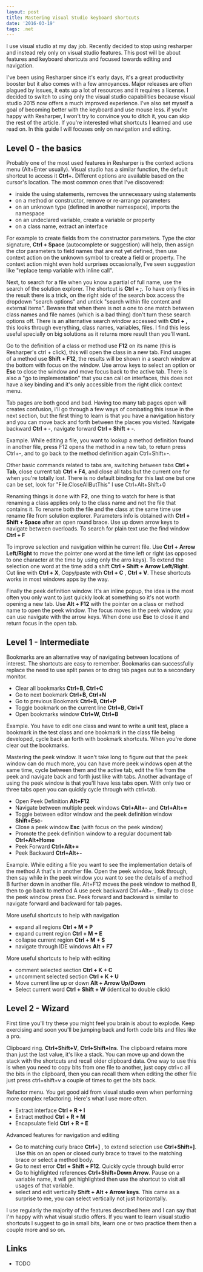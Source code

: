 ```yaml
---
layout: post
title: Mastering Visual Studio keyboard shortcuts
date: '2016-03-19'
tags: .net
---
```


I use visual studio at my day job. Recently decided to stop using resharper and instead rely only on visual studio features. This post will be about features and keyboard shortcuts and focused towards editing and navigation.

I've been using Resharper since it's early days, it's a great productivity booster but it also comes with a few annoyances. Major releases are often plagued by issues, it eats up a lot of resources and it requires a license. I decided to switch to using only the visual studio capabilities because visual studio 2015 now offers a much improved experience. I've also set myself a goal of becoming better with the keyboard and use mouse less. if you're happy with Resharper, I won't try to convince you to ditch it, you can skip the rest of the article. If you're interested what shortcuts I learned and use read on. In this guide I will focuses only on navigation and editing.  

## Level 0 - the basics

Probably one of the most used features in Resharper is the context actions menu (Alt+Enter usually). Visual studio has a similar function, the default shortcut to access it  **Ctrl+.** Different options are available based on the cursor's location. The most common ones that I've discovered:

 - inside the using statements, removes the unnecessary using statements
 - on a method or constructor, remove or re-arrange parameters
 - on an unknown type (defined in another namespace), imports the namespace
 - on an undeclared variable, create a variable or property
 - on a class name, extract an interface

For example to create fields from the constructor parameters. Type the ctor signature, **Ctrl + Space** (autocomplete or suggestion) will help, then assign the ctor parameters to field names that are not yet defined, then use context action on the unknown symbol to create a field or property. The context action might even hold surprises occasionally, I've seen suggestion like "replace temp variable with inline call".


Next, to search for a file when you know a partial of full name, use the search of the solution explorer. The shortcut is **Ctrl + ;**. To have only files in the result there is a trick, on the right side of the search box access the dropdown "search options" and untick "search within file content and external items". Beware that when there is not a one to one match between class names and file names (which is a bad thing) don't turn these search options off. There is an alternative search window accessed with **Ctrl + ,**  this looks through everything, class names, variables, files. I find this less useful specially on big solutions as it returns more result than you'll want.  


Go to the definition of a class or method use **F12** on its name (this is Resharper's ctrl + click), this will open the class in a new tab.
Find usages of a method use **Shift + F12**, the results will be shown in a search window at the bottom with focus on the window. Use arrow keys to select an option or **Esc** to close the window and move focus back to the active tab.  There is also a "go to implementation" that you can call on interfaces, this does not have a key binding and it's only accessible from the right click context menu.


Tab pages are both good and bad. Having too many tab pages open will creates confusion, i'll go through a few ways of combating this issue in the next section, but the first thing to learn is that you have a navigation history and you can move back and forth between the places you visited. Navigate backward **Ctrl + -**, navigate forward **Ctrl + Shift + -**.

Example. While editing a file, you want to lookup a method definition found in another file, press F12 opens the method in a new tab, to return press Ctrl+-, and to go back to the method definition again Ctrl+Shift+-.   


Other basic commands related to tabs are, switching between tabs **Ctrl + Tab**, close current tab **Ctrl + F4**, and close all tabs but the current one for when you're totally lost. There is no default binding for this last one but one can be set, look for "File.CloseAllButThis" I use Ctrl+Alt+Shift+0  


Renaming things is done with **F2**, one thing to watch for here is that renaming a class applies only to the class name and not the file that contains it. To rename both the file and the class at the same time use rename file from solution explorer. Parameters info is obtained with **Ctrl + Shift + Space** after an open round brace. Use up down arrow keys to navigate between overloads. To search for plain text use the find window **Ctrl + F**


To improve selection and navigation within he current file. Use **Ctrl + Arrow Left/Right** to move the pointer one word at the time left or right (as opposed to one character at the time by using only the arro keys). To extend the selection one word at the time add a shift **Ctrl + Shift + Arrow Left/Right**.  Cut line with **Ctrl + X**, Copy/paste with **Ctrl + C** , **Ctrl + V**. These shortcuts works in most windows apps by the way.


Finally the peek definition window. It's an inline popup, the idea is the most often you only want to just quickly look at something so it's not worth opening a new tab. Use **Alt + F12** with the pointer on a class or method name to open the peek window. The focus moves in the peek window, you can use navigate with the arrow keys. When done use **Esc** to close it and return focus in the open tab.


## Level 1 - Intermediate

Bookmarks are an alternative way of navigating between locations of interest. The shortcuts are easy to remember. Bookmarks can successfully replace the need to use split panes or to drag tab pages out to a secondary monitor.

 - Clear all bookmarks **Ctrl+B, Ctrl+C**
 - Go to next bookmark **Ctrl+B, Ctrl+N**
 - Go to previous Bookmark **Ctrl+B, Ctrl+P**
 - Toggle bookmark on the current line **Ctrl+B, Ctrl+T**
 - Open bookmarks window **Ctrl+W, Ctrl+B**


Example. You have to edit one class and want to write a unit test, place a bookmark in the test class and one bookmark in the class file being developed, cycle back an forth with bookmark shortcuts. When you're done clear out the bookmarks.


Mastering the peek window. It won't take long to figure out that the peek window can do much more, you can have more peek windows open at the same time, cycle between them and the active tab, edit the file from the peek and navigate back and forth just like with tabs. Another advantage of using the peek window is that you'll have less tabs open. With only two or three tabs open you can quickly cycle through with ctrl+tab.  

 - Open Peek Definition **Alt+F12**
 - Navigate between multiple peek windows **Ctrl+Alt+-** and **Ctrl+Alt+=**
 - Toggle between editor window and the peek definition window **Shift+Esc-**
 - Close a peek window **Esc** (with focus on the peek window)
 - Promote the peek definition window to a regular document tab **Ctrl+Alt+Home**
 - Peek Forward **Ctrl+Alt+=**
 - Peek Backward **Ctrl+Alt+-**

Example. While editing a file you want to see the implementation details of the method A that's in another file. Open the peek window, look through, then say while in the peek window you want to see the details of a method B further down in another file. Alt+F12 moves the peek window to method B, then to go back to method A use peek backward Ctrl+Alt+-, finally to close the peek window press Esc. Peek forward and backward is similar to navigate forward and backward for tab pages.  


More useful shortcuts to help with navigation

 - expand all regions **Ctrl + M + P**
 - expand current region **Ctrl + M + E**
 - collapse current region **Ctrl + M + S**
 - navigate through IDE windows **Alt + F7**


More useful shortcuts to help with editing

- comment selected section **Ctrl + K + C**
- uncomment selected section **Ctrl + K + U**
- Move current line up or down **Alt + Arrow Up/Down**
- Select current word **Ctrl + Shift + W** (identical to double click)

## Level 2 - Wizard

First time you'll try these you might feel you brain is about to explode. Keep exercising and soon you'll be jumping back and forth code bits and files like a pro.

Clipboard ring. **Ctrl+Shift+V**, **Ctrl+Shift+Ins**. The clipboard retains more than just the last value, it's like a stack. You can move up and down the stack with the shortcuts and recall older clipboard data. One way to use this is when you need to copy bits from one file to another, just copy ctrl+c all the bits in the clipboard, then you can recall them when editing the other file just press ctrl+shift+v a couple of times to get the bits back.     

Refactor menu. You get good aid from visual studio even when performing more complex refactoring. Here's what I use more often.

 - Extract interface **Ctrl + R + I**
 - Extract method **Ctrl + R + M**
 - Encapsulate field **Ctrl + R + E**

Advanced features for navigation and editing

- Go to matching curly brace **Ctrl+]** , to extend selection use **Ctrl+Shift+]**. Use this on an open or closed curly brace to travel to the matching brace or select a method body.  
- Go to next error **Ctrl + Shift + F12**. Quickly cycle through build error
- Go to highlighted references  **Ctrl+Shift+Down Arrow**. Pause on a variable name, it will get highlighted then use the shortcut to visit all usages of that variable.
- select and edit vertically **Shift + Alt + Arrow keys**. This came as a surprise to me, you can select vertically not just horizontally.

I use regularly the majority of the features described here and I can say that I'm happy with what visual studio offers. If you want to learn visual studio shortcuts I suggest to go in small bits, learn one or two practice them then a couple more and so on.

## Links

- TODO   
